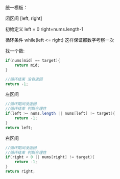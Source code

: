 统一模板：

闭区间 [left, right]

初始定义 left = 0   right=nums.length-1

循环条件 while(left <= right)  这样保证都数字考察一次

找一个数:

```java
if(nums[mid] == target){
    return mid;
}

//循环结束 没有返回
return -1;
```

左区间

```java
//循环期间没返回
//循环结束 判断合理性
if(left >= nums.length || nums[left] != target){
    return -1;
}
return left;
```

右区间

```java
//循环期间没返回
//循环结束 判断合理性
if(right < 0 || nums[right] != target){
    return -1;
}
return right;
```

